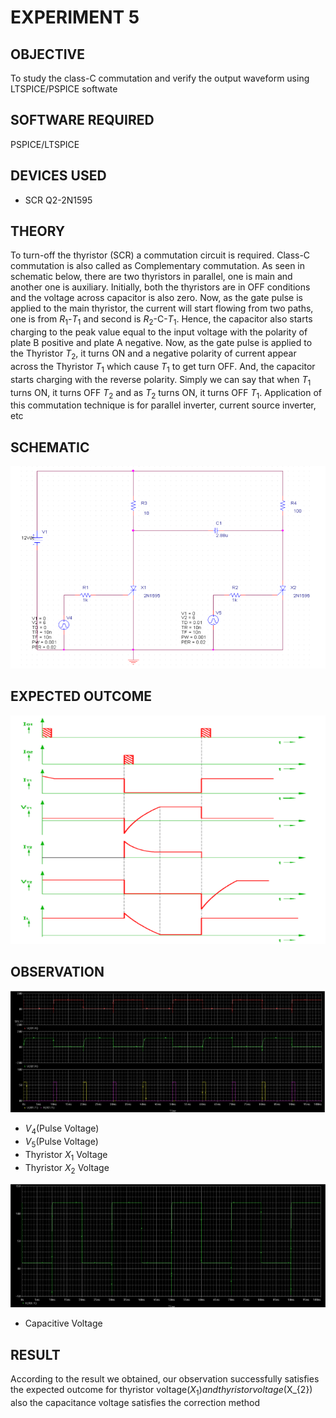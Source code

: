 # EXPERIMENT 5

## OBJECTIVE
To study the class-C commutation and verify the output waveform using LTSPICE/PSPICE softwate

## SOFTWARE REQUIRED
PSPICE/LTSPICE

## DEVICES USED
+ SCR Q2-2N1595

## THEORY

To turn-off the thyristor (SCR) a commutation circuit is required\. Class-C commutation is also called as Complementary commutation\. As seen in schematic below, there are two thyristors in parallel, one is main and another one is auxiliary\. Initially, both the thyristors are in OFF conditions and the voltage across capacitor is also zero\. Now, as the gate pulse is applied to the main thyristor, the current will start flowing from two paths, one is from $R_{1}$-$T_{1}$ and second is $R_{2}$-C-$T_{1}$\. Hence, the capacitor also starts charging to the peak value equal to the input voltage with the polarity of plate B positive and plate A negative\.  Now, as the gate pulse is applied to the Thyristor $T_{2}$, it turns ON and a negative polarity of current appear across the Thyristor $T_{1}$ which cause $T_{1}$ to get turn OFF\. And, the capacitor starts charging with the reverse polarity\. Simply we can say that when $T_{1}$ turns ON, it turns OFF $T_{2}$ and as $T_{2}$ turns ON, it turns OFF $T_{1}$\. Application of this commutation technique is for parallel inverter, current source inverter, etc

## SCHEMATIC

![schematic](static/16.png)

    

## EXPECTED OUTCOME

![V and I waveform of class-C commutation](static/15.png)

    

## OBSERVATION

![$V_{4}$(Pulse Voltage), $V_{5}$(Pulse Voltage), Thyristor($X_{1}$) Voltage, Thyristor($X_{2}$) Voltage ](static/17.png)

- $V_{4}$(Pulse Voltage)
- $V_{5}$(Pulse Voltage)
- Thyristor $X_{1}$ Voltage
- Thyristor $X_{2}$ Voltage

![Capacitive Voltage](static/18.png)

- Capacitive Voltage

## RESULT

According to the result we obtained, our observation successfully satisfies the expected outcome for thyristor voltage($X_{1}) and thyristor voltage($X_{2}) also the capacitance voltage satisfies the correction method
